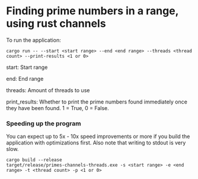 # Finding prime numbers in a range, using rust channels
To run the application:
```
cargo run -- --start <start range> --end <end range> --threads <thread count> --print-results <1 or 0>
```

start: Start range

end: End range

threads: Amount of threads to use

print_results: Whether to print the prime numbers found immediately once they have been found. 1 = True, 0 = False.

### Speeding up the program
You can expect up to 5x - 10x speed improvements or more if you build the application with optimizations first. Also
note that writing to stdout is very slow.

```
cargo build --release
target/release/primes-channels-threads.exe -s <start range> -e <end range> -t <thread count> -p <1 or 0>
```
